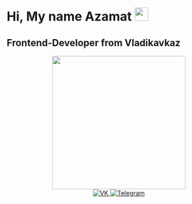 <h1>
    Hi, My name Azamat
    <img src="https://media.giphy.com/media/hvRJCLFzcasrR4ia7z/giphy.gif" width="30px"/>
</h1>
<div>
    <h2>Frontend-Developer from Vladikavkaz</h2>
</div>

<div id="header" align="center">
  <img src="https://media2.giphy.com/media/v1.Y2lkPTc5MGI3NjExazNnNGZmenl6cTYyYWc5d2gzamVvYjJjczEwNDZ3aGR6dmMxaHRmMyZlcD12MV9pbnRlcm5hbF9naWZfYnlfaWQmY3Q9cw/H3JHrs7JC6duvenDW8/giphy.gif" width="300"/>
</div>

<div id="badges" align="center">
    <a href="https://vk.com/kesaev1">
        <img src="https://img.shields.io/badge/VK-blue?style=for-the-badge&logo=VK&logoColor=white" alt="VK"/>
    </a>
    <a href="https://t.me/a_kesss">
        <img src="https://img.shields.io/badge/Telegram-blue?style=for-the-badge&logo=Telegram&logoColor=white" alt="Telegram"/>
    </a>
</div>
    <div id="badges" align="center">
    <img src="https://komarev.com/ghpvc/?username=a-kesss&style=flat-square&color=blue" alt="" align="center"/>
</div>



